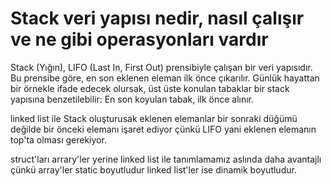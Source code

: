
# Stack veri yapısı nedir, nasıl çalışır ve ne gibi operasyonları vardır
Stack (Yığın), LIFO (Last In, First Out) prensibiyle çalışan bir veri yapısıdır. Bu prensibe göre, en son eklenen eleman ilk önce çıkarılır. Günlük hayattan bir örnekle ifade edecek olursak, üst üste konulan tabaklar bir stack yapısına benzetilebilir: En son koyulan tabak, ilk önce alınır.



linked list ile Stack oluşturusak eklenen elemanlar bir sonraki düğümü değilde bir önceki elemanı işaret ediyor çünkü LIFO yani eklenen elemanın top'ta olması gerekiyor.

struct'ları arrary'ler yerine linked list ile tanımlamamız aslında daha avantajlı çünkü array'ler static boyutludur linked list'ler ise dinamik boyutludur.
